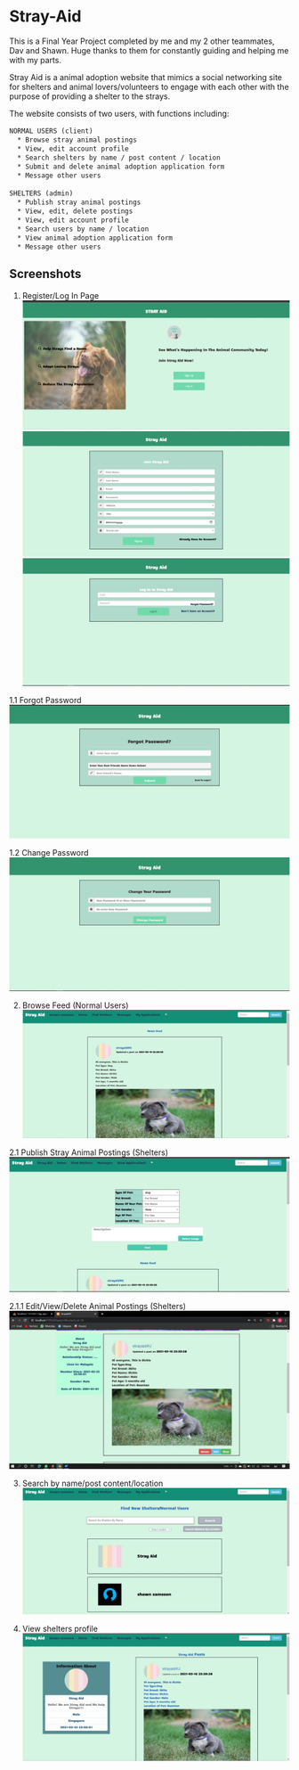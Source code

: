 # Stray-Aid
This is a Final Year Project completed by me and my 2 other teammates, Dav and Shawn. Huge thanks to them for constantly guiding and helping me with my parts.

Stray Aid is a animal adoption website that mimics a social networking site for shelters and animal lovers/volunteers to engage with each other with the purpose of providing a shelter to the strays. 

The website consists of two users, with functions including:
```
NORMAL USERS (client)
  * Browse stray animal postings
  * View, edit account profile
  * Search shelters by name / post content / location
  * Submit and delete animal adoption application form
  * Message other users
  
SHELTERS (admin)
  * Publish stray animal postings
  * View, edit, delete postings
  * View, edit account profile
  * Search users by name / location
  * View animal adoption application form
  * Message other users
```

## Screenshots
1. Register/Log In Page
![](screenshots/loginpage.jpg)
![](screenshots/register.jpg)
![](screenshots/login.jpg)

1.1 Forgot Password
![](screenshots/forgotpassword.jpg)

1.2 Change Password
![](screenshots/changepassword.jpg)

2. Browse Feed (Normal Users)
![](screenshots/browsefeed.jpg)

2.1 Publish Stray Animal Postings (Shelters)
![](screenshots/createpost.jpg)

2.1.1 Edit/View/Delete Animal Postings (Shelters)
![](screenshots/editpost.jpg)

3. Search by name/post content/location
![](screenshots/search.jpg)

4. View shelters profile
![](screenshots/shelterprofile.jpg)
